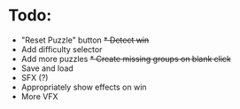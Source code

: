 # Todo:

* "Reset Puzzle" button
~~* Detect win~~
* Add difficulty selector
* Add more puzzles
~~* Create missing groups on blank click~~
* Save and load
* SFX (?)
* Appropriately show effects on win
* More VFX
